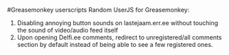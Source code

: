 #Greasemonkey userscripts
Random UserJS for Greasemonkey:
1. Disabling annoying button sounds on lastejaam.err.ee without touching the sound of video/audio feed itself
2. Upon opening Delfi.ee comments, redirect to unregistered/all comments section by default instead of being able to see a few registered ones.
